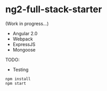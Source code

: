# ng2-full-stack-starter
(Work in progress...)

- Angular 2.0
- Webpack
- ExpressJS
- Mongoose

TODO:
- Testing

```
npm install
npm start
```
